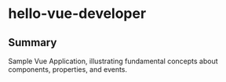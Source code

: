 # hello-vue-developer

## Summary
Sample Vue Application, illustrating fundamental concepts about components, properties, and events.

